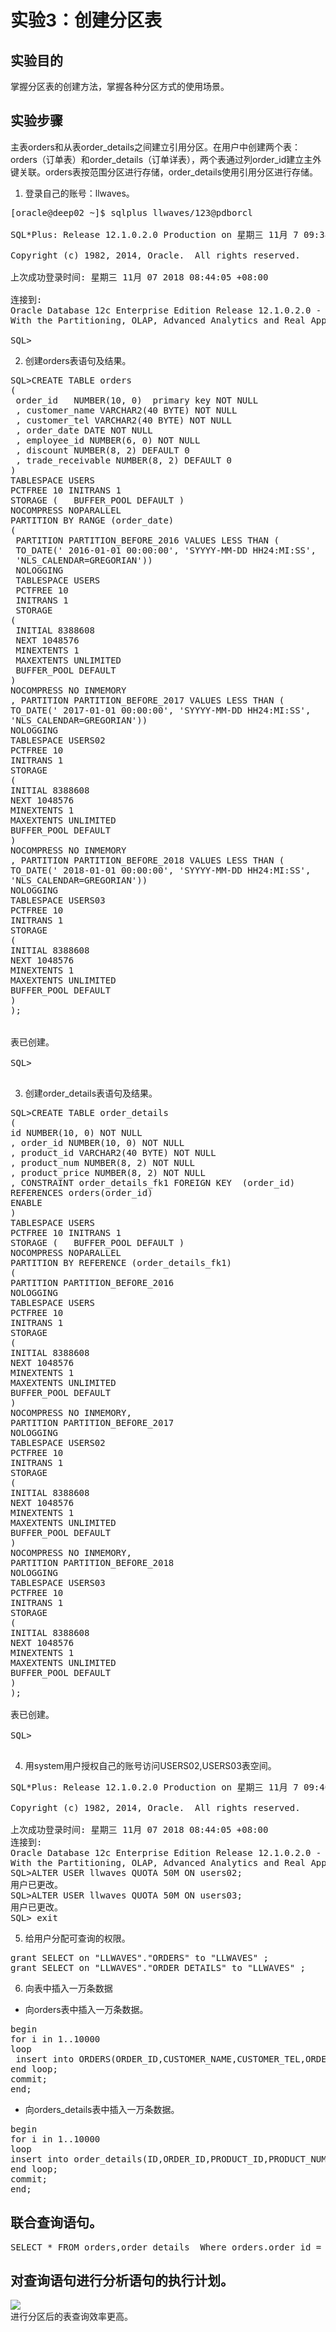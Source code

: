 # 实验3：创建分区表

## 实验目的

掌握分区表的创建方法，掌握各种分区方式的使用场景。

## 实验步骤

主表orders和从表order_details之间建立引用分区。在用户中创建两个表：orders（订单表）和order_details（订单详表），两个表通过列order_id建立主外键关联。orders表按范围分区进行存储，order_details使用引用分区进行存储。<br>
1. 登录自己的账号：llwaves。
<pre>
[oracle@deep02 ~]$ sqlplus llwaves/123@pdborcl

SQL*Plus: Release 12.1.0.2.0 Production on 星期三 11月 7 09:38:22 2018

Copyright (c) 1982, 2014, Oracle.  All rights reserved.

上次成功登录时间: 星期三 11月 07 2018 08:44:05 +08:00

连接到:
Oracle Database 12c Enterprise Edition Release 12.1.0.2.0 - 64bit Production
With the Partitioning, OLAP, Advanced Analytics and Real Application Testing options

SQL>
</pre>
2. 创建orders表语句及结果。
<pre>
SQL>CREATE TABLE orders 
(
 order_id   NUMBER(10, 0)  primary key NOT NULL 
 , customer_name VARCHAR2(40 BYTE) NOT NULL 
 , customer_tel VARCHAR2(40 BYTE) NOT NULL 
 , order_date DATE NOT NULL 
 , employee_id NUMBER(6, 0) NOT NULL 
 , discount NUMBER(8, 2) DEFAULT 0 
 , trade_receivable NUMBER(8, 2) DEFAULT 0 
) 
TABLESPACE USERS 
PCTFREE 10 INITRANS 1 
STORAGE (   BUFFER_POOL DEFAULT ) 
NOCOMPRESS NOPARALLEL 
PARTITION BY RANGE (order_date) 
(
 PARTITION PARTITION_BEFORE_2016 VALUES LESS THAN (
 TO_DATE(' 2016-01-01 00:00:00', 'SYYYY-MM-DD HH24:MI:SS', 
 'NLS_CALENDAR=GREGORIAN')) 
 NOLOGGING 
 TABLESPACE USERS 
 PCTFREE 10 
 INITRANS 1 
 STORAGE 
( 
 INITIAL 8388608 
 NEXT 1048576 
 MINEXTENTS 1 
 MAXEXTENTS UNLIMITED 
 BUFFER_POOL DEFAULT 
) 
NOCOMPRESS NO INMEMORY  
, PARTITION PARTITION_BEFORE_2017 VALUES LESS THAN (
TO_DATE(' 2017-01-01 00:00:00', 'SYYYY-MM-DD HH24:MI:SS', 
'NLS_CALENDAR=GREGORIAN')) 
NOLOGGING 
TABLESPACE USERS02 
PCTFREE 10
INITRANS 1
STORAGE
(
INITIAL 8388608
NEXT 1048576
MINEXTENTS 1
MAXEXTENTS UNLIMITED
BUFFER_POOL DEFAULT
)
NOCOMPRESS NO INMEMORY
, PARTITION PARTITION_BEFORE_2018 VALUES LESS THAN (
TO_DATE(' 2018-01-01 00:00:00', 'SYYYY-MM-DD HH24:MI:SS',
'NLS_CALENDAR=GREGORIAN'))
NOLOGGING
TABLESPACE USERS03
PCTFREE 10
INITRANS 1
STORAGE
(
INITIAL 8388608
NEXT 1048576
MINEXTENTS 1
MAXEXTENTS UNLIMITED
BUFFER_POOL DEFAULT
)
);


表已创建。

SQL>

</pre>
3. 创建order_details表语句及结果。
<pre>
SQL>CREATE TABLE order_details 
(
id NUMBER(10, 0) NOT NULL 
, order_id NUMBER(10, 0) NOT NULL
, product_id VARCHAR2(40 BYTE) NOT NULL 
, product_num NUMBER(8, 2) NOT NULL 
, product_price NUMBER(8, 2) NOT NULL 
, CONSTRAINT order_details_fk1 FOREIGN KEY  (order_id)
REFERENCES orders(order_id)
ENABLE 
) 
TABLESPACE USERS 
PCTFREE 10 INITRANS 1 
STORAGE (   BUFFER_POOL DEFAULT ) 
NOCOMPRESS NOPARALLEL
PARTITION BY REFERENCE (order_details_fk1)
(
PARTITION PARTITION_BEFORE_2016 
NOLOGGING 
TABLESPACE USERS 
PCTFREE 10
INITRANS 1
STORAGE
(
INITIAL 8388608
NEXT 1048576
MINEXTENTS 1
MAXEXTENTS UNLIMITED
BUFFER_POOL DEFAULT
) 
NOCOMPRESS NO INMEMORY, 
PARTITION PARTITION_BEFORE_2017 
NOLOGGING 
TABLESPACE USERS02
PCTFREE 10
INITRANS 1
STORAGE
(
INITIAL 8388608
NEXT 1048576
MINEXTENTS 1
MAXEXTENTS UNLIMITED
BUFFER_POOL DEFAULT
) 
NOCOMPRESS NO INMEMORY, 
PARTITION PARTITION_BEFORE_2018
NOLOGGING
TABLESPACE USERS03
PCTFREE 10
INITRANS 1
STORAGE
(
INITIAL 8388608
NEXT 1048576
MINEXTENTS 1
MAXEXTENTS UNLIMITED
BUFFER_POOL DEFAULT
)
);

表已创建。

SQL>

</pre>
4. 用system用户授权自己的账号访问USERS02,USERS03表空间。
<pre>
SQL*Plus: Release 12.1.0.2.0 Production on 星期三 11月 7 09:40:22 2018

Copyright (c) 1982, 2014, Oracle.  All rights reserved.

上次成功登录时间: 星期三 11月 07 2018 08:44:05 +08:00
连接到:
Oracle Database 12c Enterprise Edition Release 12.1.0.2.0 - 64bit Production
With the Partitioning, OLAP, Advanced Analytics and Real Application Testing options
SQL>ALTER USER llwaves QUOTA 50M ON users02;
用户已更改。
SQL>ALTER USER llwaves QUOTA 50M ON users03;
用户已更改。
SQL> exit
</pre>
5. 给用户分配可查询的权限。
<pre>
grant SELECT on "LLWAVES"."ORDERS" to "LLWAVES" ;
grant SELECT on "LLWAVES"."ORDER_DETAILS" to "LLWAVES" ;
</pre>
6. 向表中插入一万条数据
* 向orders表中插入一万条数据。
<pre>
begin
for i in 1..10000
loop
 insert into ORDERS(ORDER_ID,CUSTOMER_NAME,CUSTOMER_TEL,ORDER_DATE,EMPLOYEE_ID,DISCOUNT) VALUES(i ,'llwaves','151xxxxxxxx',to_date('2017-02-14','yyyy-mm-dd'),1,2);
end loop;
commit;
end;
</pre>
* 向orders_details表中插入一万条数据。
<pre>
begin
for i in 1..10000
loop
insert into order_details(ID,ORDER_ID,PRODUCT_ID,PRODUCT_NUM,PRODUCT_PRICE) VALUES(i,i,'01-01',i,1000);
end loop;
commit;
end;
</pre>
## 联合查询语句。
<pre>
SELECT * FROM orders,order_details  Where orders.order_id = order_details.order_id AND customer_tel like '%151%'
</pre>
## 对查询语句进行分析语句的执行计划。
![](https://github.com/llwaves/oracle/blob/master/test3/3_1.PNG)
<br>
进行分区后的表查询效率更高。

